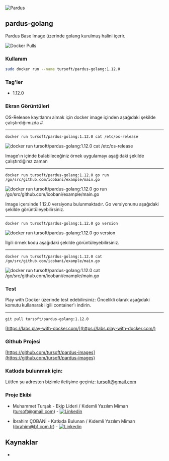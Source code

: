 ![Pardus](https://raw.githubusercontent.com/tursoft/pardus-images/master/_resources/images/docker.pardus-golang.small.png)
## pardus-golang

Pardus Base Image üzerinde golang kurulmuş halini içerir.

![Docker Pulls](https://img.shields.io/docker/pulls/tursoft/pardus-golang.svg)

### Kullanım
```sh
sudo docker run --name tursoft/pardus-golang:1.12.0
```

### Tag'ler
* 1.12.0


### Ekran Görüntüleri
OS-Release kayıtlarını almak için docker image içinden aşağıdaki şekilde çalıştırdığımızda #


----------

`docker run tursoft/pardus-golang:1.12.0 cat /etc/os-release` 


![docker run tursoft/pardus-golang:1.12.0 cat /etc/os-release](https://raw.githubusercontent.com/tursoft/pardus-images/master/images-ready/pardus-golang/1.12.0/resources/screenshoots/pardus-golang-os-release.png)


Image'ın içinde bulabileceğiniz örnek uygulamayı aşağıdaki şekilde çalıştırdığınız zaman


----------

`docker run tursoft/pardus-golang:1.12.0 go run /go/src/github.com/icobani/example/main.go`

![docker run tursoft/pardus-golang:1.12.0 go run /go/src/github.com/icobani/example/main.go](https://raw.githubusercontent.com/tursoft/pardus-images/master/images-ready/pardus-golang/1.12.0/resources/screenshoots/pardus-golang-run.example.png)


Image içersinde 1.12.0 versiyonu bulunmaktadır. Go versiyonunu aşağıdaki şekilde görüntüleyebilirsiniz.

----------

`docker run tursoft/pardus-golang:1.12.0 go version`

![docker run tursoft/pardus-golang:1.12.0 go version](https://raw.githubusercontent.com/tursoft/pardus-images/master/images-ready/pardus-golang/1.12.0/resources/screenshoots/pardus-golang-go-version.png)


İlgili örnek kodu aşağıdaki şekilde görüntüleyebilirsiniz.

----------

`docker run tursoft/pardus-golang:1.12.0 cat /go/src/github.com/icobani/example/main.go`

![docker run tursoft/pardus-golang:1.12.0 cat /go/src/github.com/icobani/example/main.go](https://raw.githubusercontent.com/tursoft/pardus-images/master/images-ready/pardus-golang/1.12.0/resources/screenshoots/pardus-golang-example.go.png)


### Test

Play with Docker üzerinde test edebilirsiniz:
Öncelikli olarak aşağıdaki komutu kullanarak ilgili container'ı indirin.

----------

`git pull tursoft/pardus-golang:1.12.0`

[https://labs.play-with-docker.com/](https://labs.play-with-docker.com/)

### Github Projesi
[https://github.com/tursoft/pardus-images](https://github.com/tursoft/pardus-images)

### Katkıda bulunmak için:
Lütfen şu adresten bizimle iletişime geçiniz: tursoft@gmail.com

### Proje Ekibi
* Muhammet Turşak - Ekip Lideri / Kıdemli Yazılım Mimarı (tursoft@gmail.com) - [![Linkedin](https://raw.githubusercontent.com/tursoft/pardus-images/master/_resources/images/linkedin-icon.18x18.png)](https://www.linkedin.com/in/tursoft/)

* İbrahim ÇOBANİ - Katkıda Bulunan / Kıdemli Yazılım Mimarı (ibrahim@b1.com.tr) - [![Linkedin](https://raw.githubusercontent.com/tursoft/pardus-images/master/_resources/images/linkedin-icon.18x18.png)](https://www.linkedin.com/in/ibrahimcobani/)

## Kaynaklar
* 